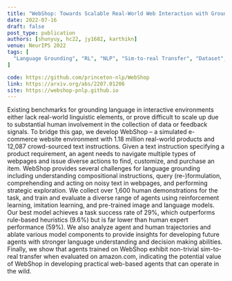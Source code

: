```yaml
---
title: "WebShop: Towards Scalable Real-World Web Interaction with Grounded Language Agents"
date: 2022-07-16
draft: false
post_type: publication
authors: [shunyuy, hc22, jy1682, karthikn]
venue: NeurIPS 2022
tags: [
  "Language Grounding", "RL", "NLP", "Sim-to-real Transfer", "Dataset", "Benchmark"
]

code: https://github.com/princeton-nlp/WebShop
link: https://arxiv.org/abs/2207.01206
site: https://webshop-pnlp.github.io
---
```


Existing benchmarks for grounding language in interactive environments either lack real-world linguistic elements, or prove difficult to scale up due to substantial human involvement in the collection of data or feedback signals. To bridge this gap, we develop WebShop – a simulated e-commerce website environment with 1.18 million real-world products and 12,087 crowd-sourced text instructions. Given a text instruction specifying a product requirement, an agent needs to navigate multiple types of webpages and issue diverse actions to find, customize, and purchase an item. WebShop provides several challenges for language grounding including understanding compositional instructions, query (re-)formulation, comprehending and acting on noisy text in webpages, and performing strategic exploration. We collect over 1,600 human demonstrations for the task, and train and evaluate a diverse range of agents using reinforcement learning, imitation learning, and pre-trained image and language models. Our best model achieves a task success rate of 29%, which outperforms rule-based heuristics (9.6%) but is far lower than human expert performance (59%). We also analyze agent and human trajectories and ablate various model components to provide insights for developing future agents with stronger language understanding and decision making abilities. Finally, we show that agents trained on WebShop exhibit non-trivial sim-to-real transfer when evaluated on amazon.com, indicating the potential value of WebShop in developing practical web-based agents that can operate in the wild.
